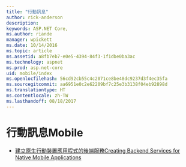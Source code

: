 ```yaml
---
title: "行動訊息"
author: rick-anderson
description: 
keywords: ASP.NET Core,
ms.author: riande
manager: wpickett
ms.date: 10/14/2016
ms.topic: article
ms.assetid: a8fb7eb7-e0e5-4394-84f3-1f1dbe0ba3ac
ms.technology: aspnet
ms.prod: asp.net-core
uid: mobile/index
ms.openlocfilehash: 56cd92cb55c4c2071ce8be48dc9237d3f4ec35fa
ms.sourcegitcommit: aa6951e0c2e62209bf7c25e3b3138f04eb92898d
ms.translationtype: HT
ms.contentlocale: zh-TW
ms.lasthandoff: 08/18/2017
---
```

# <a name="mobile"></a><span data-ttu-id="b16a3-103">行動訊息</span><span class="sxs-lookup"><span data-stu-id="b16a3-103">Mobile</span></span>

*   [<span data-ttu-id="b16a3-104">建立原生行動裝置應用程式的後端服務</span><span class="sxs-lookup"><span data-stu-id="b16a3-104">Creating Backend Services for Native Mobile Applications</span></span>](native-mobile-backend.md)

